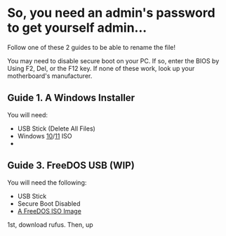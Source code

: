 # So, you need an admin's password to get yourself admin...
Follow one of these 2 guides to be able to rename the file!

You may need to disable secure boot on your PC. If so, enter the BIOS by Using F2, Del, or the F12 key. If none of these work, look up your motherboard's manufacturer.

## Guide 1. A Windows Installer
You will need:
- USB Stick (Delete All Files)
- Windows [10](https://www.microsoft.com/en-us/software-download/windows10)/[11](https://www.microsoft.com/en-us/software-download/windows11) ISO 
-


## Guide 3. FreeDOS USB (WIP)
You will need the following:
- USB Stick
- Secure Boot Disabled
- [A FreeDOS ISO Image]()

1st, download rufus. Then, up